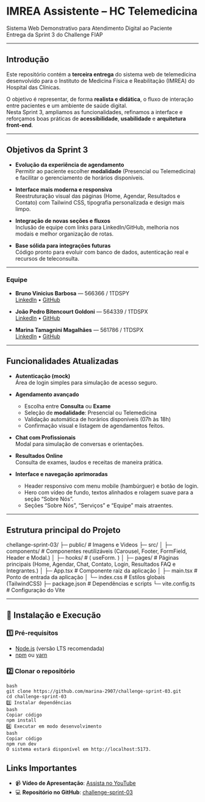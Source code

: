 # IMREA Assistente – HC Telemedicina

Sistema Web Demonstrativo para Atendimento Digital ao Paciente  
 Entrega da Sprint 3 do Challenge FIAP

---

##  Introdução

Este repositório contém a **terceira entrega** do sistema web de telemedicina desenvolvido para o Instituto de Medicina Física e Reabilitação (IMREA) do Hospital das Clínicas.

O objetivo é representar, de forma **realista e didática**, o fluxo de interação entre pacientes e um ambiente de saúde digital.  
Nesta Sprint 3, ampliamos as funcionalidades, refinamos a interface e reforçamos boas práticas de **acessibilidade**, **usabilidade** e **arquitetura front-end**.

---

## Objetivos da Sprint 3

- **Evolução da experiência de agendamento**  
  Permitir ao paciente escolher **modalidade** (Presencial ou Telemedicina) e facilitar o gerenciamento de horários disponíveis.

- **Interface mais moderna e responsiva**  
  Reestruturação visual das páginas (Home, Agendar, Resultados e Contato) com Tailwind CSS, tipografia personalizada e design mais limpo.

- **Integração de novas seções e fluxos**  
  Inclusão de equipe com links para LinkedIn/GitHub, melhoria nos modais e melhor organização de rotas.

- **Base sólida para integrações futuras**  
  Código pronto para evoluir com banco de dados, autenticação real e recursos de teleconsulta.

---

### Equipe

- **Bruno Vinicius Barbosa** — 566366 / 1TDSPY  
  [LinkedIn](https://www.linkedin.com/in/brunovbarbosaa) • [GitHub](https://github.com/brunovinicius02)

- **João Pedro Bitencourt Goldoni** — 564339 / 1TDSPX  
  [LinkedIn](https://www.linkedin.com/in/joaopedrogoldoni) • [GitHub](https://github.com/JoaoPedroBitencourtGoldoni)

- **Marina Tamagnini Magalhães** — 561786 / 1TDSPX  
  [LinkedIn](https://www.linkedin.com/in/marina-t-36b14328b) • [GitHub](https://github.com/marina-2907/marina)
  
---

## Funcionalidades Atualizadas

-  **Autenticação (mock)**  
  Área de login simples para simulação de acesso seguro.

- **Agendamento avançado**  
  - Escolha entre **Consulta** ou **Exame**  
  - Seleção de **modalidade**: Presencial ou Telemedicina  
  - Validação automática de horários disponíveis (07h às 18h)  
  - Confirmação visual e listagem de agendamentos feitos.

- **Chat com Profissionais**  
  Modal para simulação de conversas e orientações.

- **Resultados Online**  
  Consulta de exames, laudos e receitas de maneira prática.

- **Interface e navegação aprimoradas**  
  - Header responsivo com menu mobile (hambúrguer) e botão de login.  
  - Hero com vídeo de fundo, textos alinhados e rolagem suave para a seção “Sobre Nós”.  
  - Seções “Sobre Nós”, “Serviços” e “Equipe” mais atraentes.

---

## Estrutura principal do Projeto

chellange-sprint-03/
├─ public/ # Imagens e Videos
├─ src/
│ ├─ components/ # Componentes reutilizáveis (Carousel, Footer, FormField, Header e Modal.)
│ ├─ hooks/ # ( useForm. )
│ ├─ pages/ # Páginas principais (Home, Agendar, Chat, Contato, Login, Resultados FAQ e Integrantes.)
│ ├─ App.tsx # Componente raiz da aplicação
│ ├─ main.tsx # Ponto de entrada da aplicação
│ └─ index.css # Estilos globais (TailwindCSS)
├─ package.json # Dependências e scripts
└─ vite.config.ts # Configuração do Vite

---

## 🚀 Instalação e Execução

### 1️⃣ Pré-requisitos
- [Node.js](https://nodejs.org/) (versão LTS recomendada)  
- [npm](https://www.npmjs.com/) ou [yarn](https://yarnpkg.com/)

### 2️⃣ Clonar o repositório
```
bash
git clone https://github.com/marina-2907/challenge-sprint-03.git
cd challenge-sprint-03
3️⃣ Instalar dependências
bash
Copiar código
npm install
4️⃣ Executar em modo desenvolvimento
bash
Copiar código
npm run dev
O sistema estará disponível em http://localhost:5173.
```

## Links Importantes

- 📹 **Vídeo de Apresentação**: [Assista no YouTube](https://youtu.be/eIkZiWmrJ6s?si=8ScZJ8iuMIU9_yLr)  
- 💻 **Repositório no GitHub**: [challenge-sprint-03](https://github.com/marina-2907/challenge-sprint-03)



